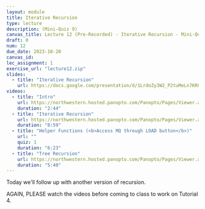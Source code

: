 ```yaml
---
layout: module
title: Iterative Recursion
type: lecture
description: (Mini-Quiz 9)
canvas_title: Lecture 12 (Pre-Recorded) - Iterative Recursion - Mini-Quiz 9
draft: 0
num: 12
due_date: 2023-10-20
canvas_id: 
lec_assignment: 1
exercise_url: "lecture12.zip"
slides:
  - title: "Iterative Recursion"
    url: https://docs.google.com/presentation/d/1LrdoZy3W2_P2tuMeLn7KR0cZtLVkxTXt6H1O3-QqAGY/edit?usp=sharing
videos:
  - title: "Intro"
    url: https://northwestern.hosted.panopto.com/Panopto/Pages/Viewer.aspx?id=cfc05fd8-ee7c-4398-973b-b09c000da664
    duration: "2:44"
  - title: "Iterative Recursion"
    url: https://northwestern.hosted.panopto.com/Panopto/Pages/Viewer.aspx?id=e0fa9509-81a6-4644-b419-b09c000da6ac
    duration: "8:59"
  - title: "Helper Functions (<b>Access MQ through LOAD button</b>)"
    url: ""
    quiz: 1
    duration: "6:23"
  - title: "Tree Recursion"
    url: https://northwestern.hosted.panopto.com/Panopto/Pages/Viewer.aspx?id=0dda06c5-49c3-49e8-b9b0-b09c000da6d6
    duration: "5:40"
---
```


Today we'll follow up with another version of recursion.

AGAIN, PLEASE watch the videos before coming to class to work on Tutorial 4.
